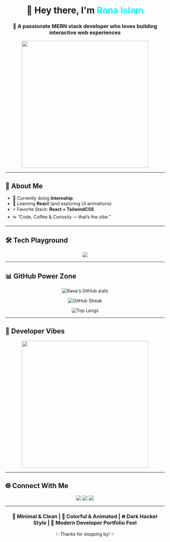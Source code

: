 <!-- Rana Islam - Unique GitHub Profile README -->

<div align="center">

# 👋 Hey there, I'm <span style="color:#00FFFF;">Rana Islam</span>

### 💫 A passionate MERN stack developer who loves building interactive web experiences  

<img src="https://media.giphy.com/media/du3J3cXyzhj75IOgvA/giphy.gif" width="400" />

---

</div>

## 🧠 About Me  
- 🚀 Currently doing **Internship**  
- 🌱 Learning **React** (and exploring UI animations)  
- ⚡ Favorite Stack: **React + TailwindCSS**  
- ☕ “Code, Coffee & Curiosity — that’s the vibe.”  

---

## 🛠️ Tech Playground  

<p align="center">
  <img src="https://skillicons.dev/icons?i=react,tailwind,js,nodejs,express,mongodb,git,github,vscode" />
</p>

---

## 📊 GitHub Power Zone  

<div align="center">

![Rana's GitHub stats](https://github-readme-stats.vercel.app/api?username=ranaIslam01&show_icons=true&theme=tokyonight&hide_border=true&bg_color=000000&title_color=00FFFF&icon_color=00FFFF)
  
![GitHub Streak](https://github-readme-streak-stats.herokuapp.com/?user=ranaIslam01&theme=tokyonight&hide_border=true&background=000000)

![Top Langs](https://github-readme-stats.vercel.app/api/top-langs/?username=ranaIslam01&layout=compact&theme=tokyonight&bg_color=000000&hide_border=true)

</div>

---

## 💫 Developer Vibes  

<p align="center">
  <img src="https://media.giphy.com/media/Y4ak9Ki2GZCbJxAnJD/giphy.gif" width="400" />
</p>

---

## 🌐 Connect With Me  

<p align="center">
  <a href="mailto:example@gmail.com"><img src="https://img.shields.io/badge/Gmail-333333?style=for-the-badge&logo=gmail&logoColor=white" /></a>
  <a href="https://linkedin.com/in/yourprofile"><img src="https://img.shields.io/badge/LinkedIn-0A66C2?style=for-the-badge&logo=linkedin&logoColor=white" /></a>
  <a href="https://yourportfolio.com"><img src="https://img.shields.io/badge/Portfolio-1F1F1F?style=for-the-badge&logo=vercel&logoColor=white" /></a>
</p>

---

<div align="center">

### 🧊 Minimal & Clean  |  🎨 Colorful & Animated  |  🔥 Dark Hacker Style  |  💫 Modern Developer Portfolio Feel  

✨ Thanks for stopping by! ✨  

</div>


<!--
**ranaIslam01/ranaIslam01** is a ✨ _special_ ✨ repository because its `README.md` (this file) appears on your GitHub profile.

Here are some ideas to get you started:

- 🔭 I’m currently working on ...
- 🌱 I’m currently learning ...
- 👯 I’m looking to collaborate on ...
- 🤔 I’m looking for help with ...
- 💬 Ask me about ...
- 📫 How to reach me: ...
- 😄 Pronouns: ...
- ⚡ Fun fact: ...
-->
